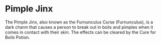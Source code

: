 # Pimple Jinx  
The Pimple Jinx, also known as the Furnunculus Curse (Furnunculus), is a dark charm that causes a person to break out in boils and pimples when it comes in contact with their skin. The effects can be cleared by the Cure for Boils Potion.  
  
